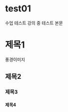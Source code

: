 # test01
수업 테스트
강의 중 테스트 본문

# 제목1
풍경이미지 

[](https://lh3.googleusercontent.com/proxy/weQ5XjPOs-OGraU4pQeNOsquzqM95rz2BXZWjFlpLlI6avcupXNlT3rQUqCSvxT9EpxRWPLU0fFTS1GLhXHtzwU_6GUyd5z5dhrgcinf6RhouILOCqT097MIzmTe5M62Q1ux9nc)
## 제목2
### 제목3
#### 제목4
